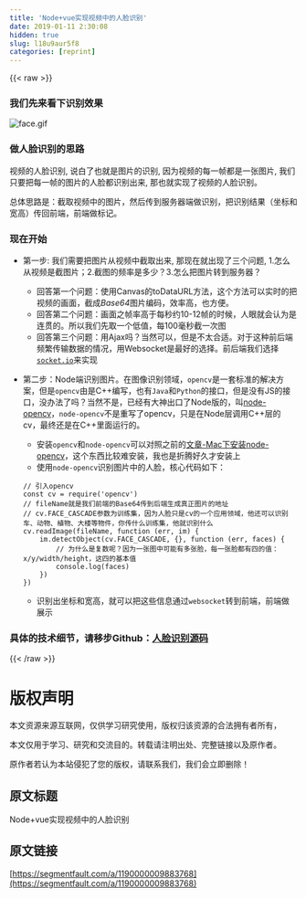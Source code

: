 ```yaml
---
title: 'Node+vue实现视频中的人脸识别' 
date: 2019-01-11 2:30:08
hidden: true
slug: l18u9aur5f8
categories: [reprint]
---
```


{{< raw >}}

                    
<h3 id="articleHeader0">我们先来看下识别效果</h3>
<p><span class="img-wrap"><img data-src="/img/bVV4fV?w=524&amp;h=334" src="https://static.alili.tech/img/bVV4fV?w=524&amp;h=334" alt="face.gif" title="face.gif" style="cursor: pointer; display: inline;"></span></p>
<h3 id="articleHeader1">做人脸识别的思路</h3>
<p>视频的人脸识别, 说白了也就是图片的识别, 因为视频的每一帧都是一张图片, 我们只要把每一帧的图片的人脸都识别出来, 那也就实现了视频的人脸识别。</p>
<p>总体思路是：截取视频中的图片，然后传到服务器端做识别，把识别结果（坐标和宽高）传回前端，前端做标记。</p>
<h3 id="articleHeader2">现在开始</h3>
<ul>
<li>
<p>第一步: 我们需要把图片从视频中截取出来, 那现在就出现了三个问题, 1.怎么从视频是截图片；2.截图的频率是多少？3.怎么把图片转到服务器？</p>
<ul>
<li>回答第一个问题：使用Canvas的toDataURL方法，这个方法可以实时的把视频的画面，截成<em>Base64</em>图片编码，效率高，也方便。</li>
<li>回答第二个问题：画面之帧率高于每秒约10-12帧的时候，人眼就会认为是连贯的。所以我们先取一个低值，每100毫秒截一次图</li>
<li>回答第三个问题：用Ajax吗？当然可以，但是不太合适。对于这种前后端频繁传输数据的情况，用Websocket是最好的选择。前后端我们选择<a href="https://github.com/socketio/socket.io" rel="nofollow noreferrer" target="_blank"><code>socket.io</code></a>来实现</li>
</ul>
</li>
<li>
<p>第二步：Node端识别图片。在图像识别领域，<code>opencv</code>是一套标准的解决方案，但是<code>opencv</code>由是C++编写，也有<code>Java</code>和<code>Python</code>的接口，但是没有JS的接口，没办法了吗？当然不是，已经有大神出口了Node版的，叫<a href="https://github.com/peterbraden/node-opencv.git" rel="nofollow noreferrer" target="_blank">node-opencv</a>，<code>node-opencv</code>不是重写了opencv，只是在Node层调用C++层的cv，最终还是在C++里面运行的。</p>
<ul>
<li>安装<code>opencv</code>和<code>node-opencv</code>可以对照之前的<a href="https://segmentfault.com/a/1190000009857217">文章-Mac下安装node-opencv</a>，这个东西比较难安装，我也是折腾好久才安装上</li>
<li>使用<code>node-opencv</code>识别图片中的人脸，核心代码如下：</li>
</ul>
<div class="widget-codetool" style="display:none;">
      <div class="widget-codetool--inner">
      <span class="selectCode code-tool" data-toggle="tooltip" data-placement="top" title="" data-original-title="全选"></span>
      <span type="button" class="copyCode code-tool" data-toggle="tooltip" data-placement="top" data-clipboard-text="// 引入opencv
const cv = require('opencv')
// fileName就是我们前端的Base64传到后端生成真正图片的地址
// cv.FACE_CASCADE参数为训练集，因为人脸只是cv的一个应用领域，他还可以识别车、动物、植物、大楼等物件，你传什么训练集，他就识别什么
cv.readImage(fileName, function (err, im) {
    im.detectObject(cv.FACE_CASCADE, {}, function (err, faces) {
        // 为什么是复数呢？因为一张图中可能有多张脸，每一张脸都有四的值：x/y/width/height，这四的基本值
        console.log(faces)
    })
})" title="" data-original-title="复制"></span>
      <span type="button" class="saveToNote code-tool" data-toggle="tooltip" data-placement="top" title="" data-original-title="放进笔记"></span>
      </div>
      </div><pre class="hljs javascript"><code><span class="hljs-comment">// 引入opencv</span>
<span class="hljs-keyword">const</span> cv = <span class="hljs-built_in">require</span>(<span class="hljs-string">'opencv'</span>)
<span class="hljs-comment">// fileName就是我们前端的Base64传到后端生成真正图片的地址</span>
<span class="hljs-comment">// cv.FACE_CASCADE参数为训练集，因为人脸只是cv的一个应用领域，他还可以识别车、动物、植物、大楼等物件，你传什么训练集，他就识别什么</span>
cv.readImage(fileName, <span class="hljs-function"><span class="hljs-keyword">function</span> (<span class="hljs-params">err, im</span>) </span>{
    im.detectObject(cv.FACE_CASCADE, {}, <span class="hljs-function"><span class="hljs-keyword">function</span> (<span class="hljs-params">err, faces</span>) </span>{
        <span class="hljs-comment">// 为什么是复数呢？因为一张图中可能有多张脸，每一张脸都有四的值：x/y/width/height，这四的基本值</span>
        <span class="hljs-built_in">console</span>.log(faces)
    })
})</code></pre>
<ul><li>识别出坐标和宽高，就可以把这些信息通过<code>websocket</code>转到前端，前端做展示</li></ul>
</li>
</ul>
<h3 id="articleHeader3">具体的技术细节，请移步Github：<a href="https://github.com/sunhaikuo/face-detection" rel="nofollow noreferrer" target="_blank">人脸识别源码</a>
</h3>

                
{{< /raw >}}

# 版权声明
本文资源来源互联网，仅供学习研究使用，版权归该资源的合法拥有者所有，

本文仅用于学习、研究和交流目的。转载请注明出处、完整链接以及原作者。

原作者若认为本站侵犯了您的版权，请联系我们，我们会立即删除！

## 原文标题
Node+vue实现视频中的人脸识别

## 原文链接
[https://segmentfault.com/a/1190000009883768](https://segmentfault.com/a/1190000009883768)

